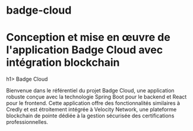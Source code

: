# badge-cloud
<h1>Conception et mise en œuvre de l'application Badge Cloud avec intégration blockchain</h1>h1>
Badge Cloud

Bienvenue dans le référentiel du projet Badge Cloud, une application robuste conçue avec la technologie Spring Boot pour le backend et React pour le frontend. Cette application offre des fonctionnalités similaires à Credly et est étroitement intégrée à Velocity Network, une plateforme blockchain de pointe dédiée à la gestion sécurisée des certifications professionnelles.
